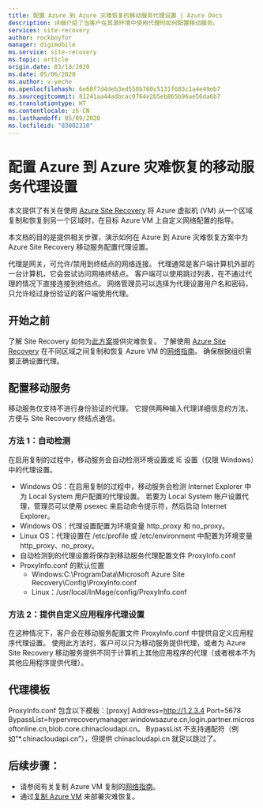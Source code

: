 ```yaml
---
title: 配置 Azure 到 Azure 灾难恢复的移动服务代理设置 | Azure Docs
description: 详细介绍了当客户在其源环境中使用代理时如何配置移动服务。
services: site-recovery
author: rockboyfor
manager: digimobile
ms.service: site-recovery
ms.topic: article
origin.date: 03/18/2020
ms.date: 05/06/2020
ms.author: v-yeche
ms.openlocfilehash: 6e60f7d4deb3ed558b760c5131f683c1a4e49eb7
ms.sourcegitcommit: 81241aa44adbcac0764e2b5eb865b96ae56da6b7
ms.translationtype: HT
ms.contentlocale: zh-CN
ms.lasthandoff: 05/09/2020
ms.locfileid: "83002310"
---
```

# <a name="configure-mobility-service-proxy-settings-for-azure-to-azure-disaster-recovery"></a>配置 Azure 到 Azure 灾难恢复的移动服务代理设置

本文提供了有关在使用 [Azure Site Recovery](site-recovery-overview.md) 将 Azure 虚拟机 (VM) 从一个区域复制和恢复到另一个区域时，在目标 Azure VM 上自定义网络配置的指导。

本文档的目的是提供相关步骤，演示如何在 Azure 到 Azure 灾难恢复方案中为 Azure Site Recovery 移动服务配置代理设置。 

代理是网关，可允许/禁用到终结点的网络连接。 代理通常是客户端计算机外部的一台计算机，它会尝试访问网络终结点。 客户端可以使用跳过列表，在不通过代理的情况下直接连接到终结点。 网络管理员可以选择为代理设置用户名和密码，只允许经过身份验证的客户端使用代理。 

## <a name="before-you-start"></a>开始之前

了解 Site Recovery 如何为[此方案](azure-to-azure-architecture.md)提供灾难恢复。
了解使用 [Azure Site Recovery](site-recovery-overview.md) 在不同区域之间复制和恢复 Azure VM 的[网络指南](azure-to-azure-about-networking.md)。
确保根据组织需要正确设置代理。

## <a name="configure-the-mobility-service"></a>配置移动服务

移动服务仅支持不进行身份验证的代理。 它提供两种输入代理详细信息的方法，方便与 Site Recovery 终结点通信。 

### <a name="method-1-auto-detection"></a>方法 1：自动检测

在启用复制的过程中，移动服务会自动检测环境设置或 IE 设置（仅限 Windows）中的代理设置。 

- Windows OS：在启用复制的过程中，移动服务会检测 Internet Explorer 中为 Local System 用户配置的代理设置。 若要为 Local System 帐户设置代理，管理员可以使用 psexec 来启动命令提示符，然后启动 Internet Explorer。 
- Windows OS：代理设置配置为环境变量 http_proxy 和 no_proxy。 
- Linux OS：代理设置在 /etc/profile 或 /etc/environment 中配置为环境变量 http_proxy、no_proxy。 
- 自动检测到的代理设置将保存到移动服务代理配置文件 ProxyInfo.conf 
- ProxyInfo.conf 的默认位置 
    - Windows:C:\ProgramData\Microsoft Azure Site Recovery\Config\ProxyInfo.conf 
    - Linux：/usr/local/InMage/config/ProxyInfo.conf

### <a name="method-2-provide-custom-application-proxy-settings"></a>方法 2：提供自定义应用程序代理设置

在这种情况下，客户会在移动服务配置文件 ProxyInfo.conf 中提供自定义应用程序代理设置。 使用此方法时，客户可以只为移动服务提供代理，或者为 Azure Site Recovery 移动服务提供不同于计算机上其他应用程序的代理（或者根本不为其他应用程序提供代理）。

## <a name="proxy-template"></a>代理模板
ProxyInfo.conf 包含以下模板：[proxy] Address=http://1.2.3.4 Port=5678 BypassList=hypervrecoverymanager.windowsazure.cn,login.partner.microsoftonline.cn,blob.core.chinacloudapi.cn。 BypassList 不支持通配符（例如“*.chinacloudapi.cn”），但提供 chinacloudapi.cn 就足以跳过了。 

## <a name="next-steps"></a>后续步骤：
- 请参阅有关复制 Azure VM 复制的[网络指南](site-recovery-azure-to-azure-networking-guidance.md)。
- 通过[复制 Azure VM](site-recovery-azure-to-azure.md) 来部署灾难恢复。

<!-- Update_Description: new article about configure mobility service proxy settings -->
<!--NEW.date: 05/06/2020-->